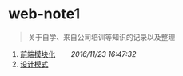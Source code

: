 # web-note1
> 关于自学、来自公司培训等知识的记录以及整理
1. [前端模块化](前端模块化.md)&nbsp;&nbsp;&nbsp;&nbsp;&nbsp;&nbsp;&nbsp;&nbsp;*2016/11/23 16:47:32*
2. [设计模式](设计模式.md)
